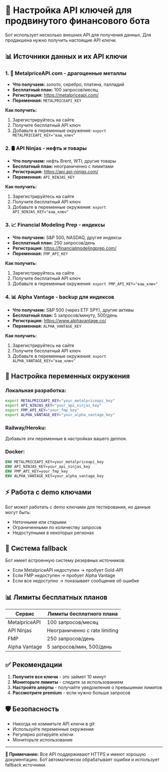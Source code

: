 # 🔑 Настройка API ключей для продвинутого финансового бота

Бот использует несколько внешних API для получения данных. Для продакшена нужно получить настоящие API ключи.

## 📊 **Источники данных и их API ключи**

### 1. 🥇 **MetalpriceAPI.com** - драгоценные металлы
- **Что получаем:** золото, серебро, платина, палладий
- **Бесплатный план:** 100 запросов/месяц
- **Регистрация:** https://metalpriceapi.com/
- **Переменная:** `METALPRICEAPI_KEY`

**Как получить:**
1. Зарегистрируйтесь на сайте
2. Получите бесплатный API ключ
3. Добавьте в переменные окружения: `export METALPRICEAPI_KEY="ваш_ключ"`

### 2. 🛢️ **API Ninjas** - нефть и товары
- **Что получаем:** нефть Brent, WTI, другие товары
- **Бесплатный план:** неограниченно с лимитами
- **Регистрация:** https://api.api-ninjas.com/
- **Переменная:** `API_NINJAS_KEY`

**Как получить:**
1. Зарегистрируйтесь на сайте
2. Получите бесплатный API ключ
3. Добавьте в переменные окружения: `export API_NINJAS_KEY="ваш_ключ"`

### 3. 📈 **Financial Modeling Prep** - индексы
- **Что получаем:** S&P 500, NASDAQ, другие индексы
- **Бесплатный план:** 250 запросов/день
- **Регистрация:** https://financialmodelingprep.com/
- **Переменная:** `FMP_API_KEY`

**Как получить:**
1. Зарегистрируйтесь на сайте
2. Получите бесплатный API ключ
3. Добавьте в переменные окружения: `export FMP_API_KEY="ваш_ключ"`

### 4. 📊 **Alpha Vantage** - backup для индексов
- **Что получаем:** S&P 500 (через ETF SPY), другие активы
- **Бесплатный план:** 5 запросов/минуту, 500/день
- **Регистрация:** https://www.alphavantage.co/
- **Переменная:** `ALPHA_VANTAGE_KEY`

**Как получить:**
1. Зарегистрируйтесь на сайте
2. Получите бесплатный API ключ
3. Добавьте в переменные окружения: `export ALPHA_VANTAGE_KEY="ваш_ключ"`

## 🚀 **Настройка переменных окружения**

### Локальная разработка:
```bash
export METALPRICEAPI_KEY="your_metalpriceapi_key"
export API_NINJAS_KEY="your_api_ninjas_key"
export FMP_API_KEY="your_fmp_key"
export ALPHA_VANTAGE_KEY="your_alpha_vantage_key"
```

### Railway/Heroku:
Добавьте эти переменные в настройках вашего деплоя.

### Docker:
```dockerfile
ENV METALPRICEAPI_KEY=your_metalpriceapi_key
ENV API_NINJAS_KEY=your_api_ninjas_key
ENV FMP_API_KEY=your_fmp_key
ENV ALPHA_VANTAGE_KEY=your_alpha_vantage_key
```

## ⚡ **Работа с demo ключами**

Бот может работать с demo ключами для тестирования, но данные могут быть:
- Неточными или старыми
- Ограниченными по количеству запросов
- Недоступными в некоторых регионах

## 🔄 **Система fallback**

Бот имеет встроенную систему резервных источников:
- Если MetalpriceAPI недоступен → пробует Gold-API
- Если FMP недоступен → пробует Alpha Vantage
- Если все недоступно → показывает сообщение об ошибке

## 📊 **Лимиты бесплатных планов**

| Сервис | Лимиты бесплатного плана |
|--------|-------------------------|
| MetalpriceAPI | 100 запросов/месяц |
| API Ninjas | Неограниченно с rate limiting |
| FMP | 250 запросов/день |
| Alpha Vantage | 5 запросов/мин, 500/день |

## ✅ **Рекомендации**

1. **Получите все ключи** - это займет 10 минут
2. **Мониторьте лимиты** - следите за использованием
3. **Настройте алерты** - получайте уведомления о превышении лимитов
4. **Рассмотрите premium** - если нужно больше запросов

## 🛡️ **Безопасность**

- Никогда не коммитьте API ключи в git
- Используйте переменные окружения
- Регулярно ротируйте ключи
- Мониторьте использование

---

**📝 Примечание:** Все API поддерживают HTTPS и имеют хорошую документацию. Бот автоматически обрабатывает ошибки и использует fallback источники. 